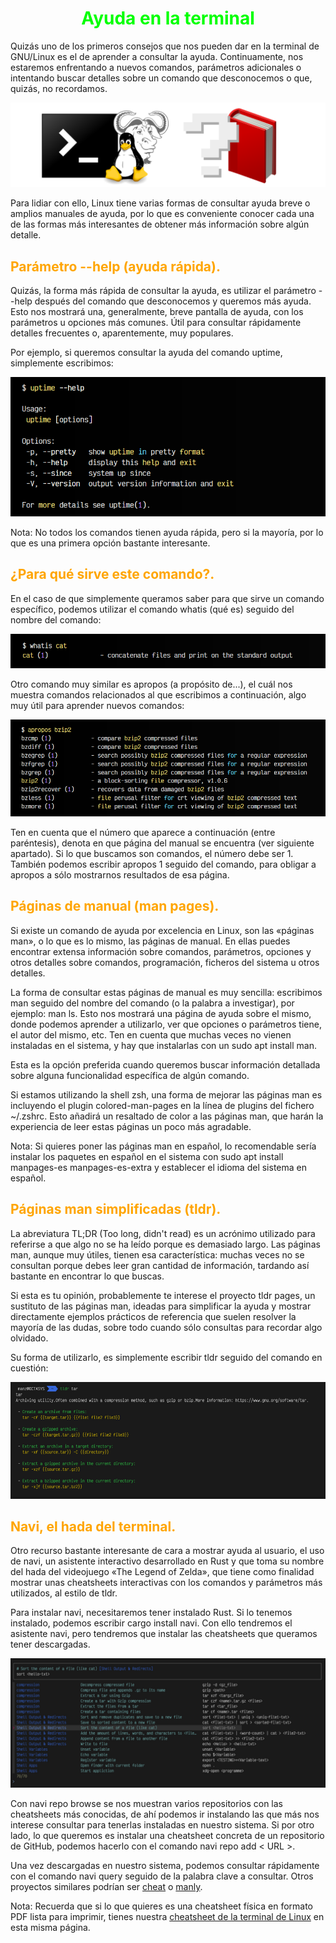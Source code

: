 # <span style="color:lime"><center>Ayuda en la terminal</center></span>

Quizás uno de los primeros consejos que nos pueden dar en la terminal de GNU/Linux es el de aprender a consultar la ayuda. Continuamente, nos estaremos enfrentando a nuevos comandos, parámetros adicionales o intentando buscar detalles sobre un comando que desconocemos o que, quizás, no recordamos.

![alt text](./imagenes-ayuda-en-la-terminal/terminal-ayuda-help.png)

Para lidiar con ello, Linux tiene varias formas de consultar ayuda breve o amplios manuales de ayuda, por lo que es conveniente conocer cada una de las formas más interesantes de obtener más información sobre algún detalle.

## <span style="color:orange">Parámetro --help (ayuda rápida).</span>
Quizás, la forma más rápida de consultar la ayuda, es utilizar el parámetro --help después del comando que desconocemos y queremos más ayuda. Esto nos mostrará una, generalmente, breve pantalla de ayuda, con los parámetros u opciones más comunes. Útil para consultar rápidamente detalles frecuentes o, aparentemente, muy populares.

Por ejemplo, si queremos consultar la ayuda del comando uptime, simplemente escribimos:

![alt text](./imagenes-ayuda-en-la-terminal/image.png)

Nota: No todos los comandos tienen ayuda rápida, pero si la mayoría, por lo que es una primera opción bastante interesante.

## <span style="color:orange">¿Para qué sirve este comando?.</span>
En el caso de que simplemente queramos saber para que sirve un comando específico, podemos utilizar el comando whatis (qué es) seguido del nombre del comando:

![alt text](./imagenes-ayuda-en-la-terminal/image-1.png)

Otro comando muy similar es apropos (a propósito de...), el cuál nos muestra comandos relacionados al que escribimos a continuación, algo muy útil para aprender nuevos comandos:

![alt text](./imagenes-ayuda-en-la-terminal/image-2.png)

Ten en cuenta que el número que aparece a continuación (entre paréntesis), denota en que página del manual se encuentra (ver siguiente apartado). Si lo que buscamos son comandos, el número debe ser 1. También podemos escribir apropos 1 seguido del comando, para obligar a apropos a sólo mostrarnos resultados de esa página.

## <span style="color:orange">Páginas de manual (man pages).</span>
Si existe un comando de ayuda por excelencia en Linux, son las «páginas man», o lo que es lo mismo, las páginas de manual. En ellas puedes encontrar extensa información sobre comandos, parámetros, opciones y otros detalles sobre comandos, programación, ficheros del sistema u otros detalles.

La forma de consultar estas páginas de manual es muy sencilla: escribimos man seguido del nombre del comando (o la palabra a investigar), por ejemplo: man ls. Esto nos mostrará una página de ayuda sobre el mismo, donde podemos aprender a utilizarlo, ver que opciones o parámetros tiene, el autor del mismo, etc. Ten en cuenta que muchas veces no vienen instaladas en el sistema, y hay que instalarlas con un sudo apt install man.

Esta es la opción preferida cuando queremos buscar información detallada sobre alguna funcionalidad específica de algún comando.

Si estamos utilizando la shell zsh, una forma de mejorar las páginas man es incluyendo el plugin colored-man-pages en la línea de plugins del fichero ~/.zshrc. Esto añadirá un resaltado de color a las páginas man, que harán la experiencia de leer estas páginas un poco más agradable.

Nota: Si quieres poner las páginas man en español, lo recomendable sería instalar los paquetes en español en el sistema con sudo apt install manpages-es manpages-es-extra y establecer el idioma del sistema en español.

## <span style="color:orange">Páginas man simplificadas (tldr).</span>
La abreviatura TL;DR (Too long, didn't read) es un acrónimo utilizado para referirse a que algo no se ha leído porque es demasiado largo. Las páginas man, aunque muy útiles, tienen esa característica: muchas veces no se consultan porque debes leer gran cantidad de información, tardando así bastante en encontrar lo que buscas.

Si esta es tu opinión, probablemente te interese el proyecto tldr pages, un sustituto de las páginas man, ideadas para simplificar la ayuda y mostrar directamente ejemplos prácticos de referencia que suelen resolver la mayoría de las dudas, sobre todo cuando sólo consultas para recordar algo olvidado.

Su forma de utilizarlo, es simplemente escribir tldr seguido del comando en cuestión:

![alt text](./imagenes-ayuda-en-la-terminal/image-3.png)

## <span style="color:orange">Navi, el hada del terminal.</span>
Otro recurso bastante interesante de cara a mostrar ayuda al usuario, el uso de navi, un asistente interactivo desarrollado en Rust y que toma su nombre del hada del videojuego «The Legend of Zelda», que tiene como finalidad mostrar unas cheatsheets interactivas con los comandos y parámetros más utilizados, al estilo de tldr.

Para instalar navi, necesitaremos tener instalado Rust. Si lo tenemos instalado, podemos escribir cargo install navi. Con ello tendremos el asistente navi, pero tendremos que instalar las cheatsheets que queramos tener descargadas.

![alt text](./imagenes-ayuda-en-la-terminal/image-4.png)

Con navi repo browse se nos muestran varios repositorios con las cheatsheets más conocidas, de ahí podemos ir instalando las que más nos interese consultar para tenerlas instaladas en nuestro sistema. Si por otro lado, lo que queremos es instalar una cheatsheet concreta de un repositorio de GitHub, podemos hacerlo con el comando navi repo add < URL >.

Una vez descargadas en nuestro sistema, podemos consultar rápidamente con el comando navi query seguido de la palabra clave a consultar. Otros proyectos similares podrían ser [cheat](https://github.com/cheat/cheat) o [manly](https://github.com/carlbordum/manly).

Nota: Recuerda que si lo que quieres es una cheatsheet física en formato PDF lista para imprimir, tienes nuestra [cheatsheet de la terminal de Linux](https://terminaldelinux.com/cheatsheets) en esta misma página.

